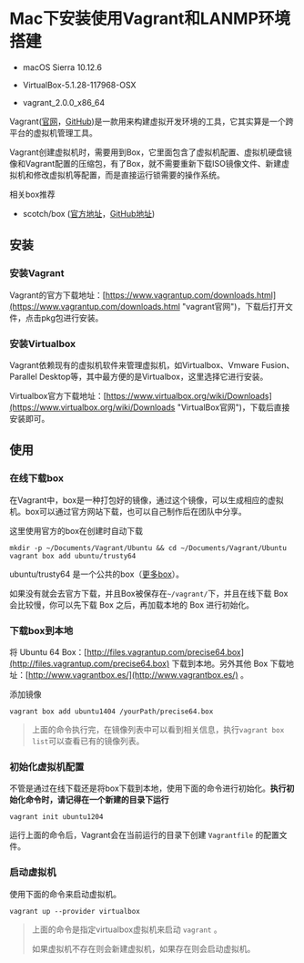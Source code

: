 # Mac下安装使用Vagrant和LANMP环境搭建

* macOS Sierra 10.12.6

* VirtualBox-5.1.28-117968-OSX

* vagrant\_2.0.0\_x86\_64

Vagrant\([官网](https://www.vagrantup.com "Vagrant官网")，[GitHub](https://github.com/mitchellh/vagrant "Vagrant项目GitHub地址")\)是一款用来构建虚拟开发环境的工具，它其实算是一个跨平台的虚拟机管理工具。

Vagrant创建虚拟机时，需要用到Box，它里面包含了虚拟机配置、虚拟机硬盘镜像和Vagrant配置的压缩包，有了Box，就不需要重新下载ISO镜像文件、新建虚拟机和修改虚拟机等配置，而是直接运行锁需要的操作系统。

相关box推荐

* scotch/box \([官方地址](https://box.scotch.io/ "scotch官方地址")，[GitHub地址](https://github.com/scotch-io/scotch-box "scotch项目GitHub地址")\)


## 安装

### 安装Vagrant

Vagrant的官方下载地址：[https://www.vagrantup.com/downloads.html](https://www.vagrantup.com/downloads.html "vagrant官网")，下载后打开文件，点击pkg包进行安装。

### 安装Virtualbox

Vagrant依赖现有的虚拟机软件来管理虚拟机，如Virtualbox、Vmware Fusion、Parallel Desktop等，其中最方便的是Virtualbox，这里选择它进行安装。

Virtualbox官方下载地址：[https://www.virtualbox.org/wiki/Downloads](https://www.virtualbox.org/wiki/Downloads "VirtualBox官网")，下载后直接安装即可。

## 使用

### 在线下载box

在Vagrant中，box是一种打包好的镜像，通过这个镜像，可以生成相应的虚拟机。box可以通过官方网站下载，也可以自己制作后在团队中分享。

这里使用官方的box在创建时自动下载

```
mkdir -p ~/Documents/Vagrant/Ubuntu && cd ~/Documents/Vagrant/Ubuntu
vagrant box add ubuntu/trusty64
```

ubuntu/trusty64 是一个公共的box（[更多box](https://app.vagrantup.com/boxes/search "Discover Vagrant Boxes -  Vagrant Cloud")）。

如果没有就会去官方下载，并且Box被保存在`~/vagrant/`下，并且在线下载 Box 会比较慢，你可以先下载 Box 之后，再加载本地的 Box 进行初始化。

### 下载box到本地

将 Ubuntu 64 Box：[http://files.vagrantup.com/precise64.box](http://files.vagrantup.com/precise64.box) 下载到本地。另外其他 Box 下载地址：[http://www.vagrantbox.es/](http://www.vagrantbox.es/) 。

添加镜像

```
vagrant box add ubuntu1404 /yourPath/precise64.box
```

> 上面的命令执行完，在镜像列表中可以看到相关信息，执行`vagrant box list`可以查看已有的镜像列表。

### 初始化虚拟机配置

不管是通过在线下载还是将box下载到本地，使用下面的命令进行初始化。**执行初始化命令时，请记得在一个新建的目录下运行**

```
vagrant init ubuntu1204
```

运行上面的命令后，Vagrant会在当前运行的目录下创建 `Vagrantfile` 的配置文件。

### 启动虚拟机

使用下面的命令来启动虚拟机。

```
vagrant up --provider virtualbox
```

> 上面的命令是指定virtualbox虚拟机来启动 `vagrant` 。
>
> 如果虚拟机不存在则会新建虚拟机，如果存在则会启动虚拟机。
